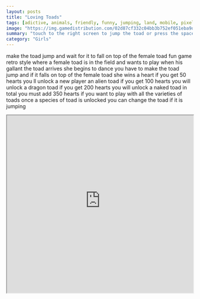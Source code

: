 ```yaml
---
layout: posts
title: "Loving Toads"
tags: [adictive, animals, friendly, funny, jumping, land, mobile, pixel, retro, sky, tree, free, online, games, oyna, game, free, games, play, play, games]
image: "https://img.gamedistribution.com/02d87cf332c04bb3b752ef051eba9db1.jpg"
summary: "touch to the right screen to jump the toad or press the spacebar to jump the toad  free online games oyna game free games play play games"
category: "Girls"
---
```


make the toad jump and wait for it to fall on top of the female toad fun game retro style where a female toad is in the field and wants to play when his gallant the toad arrives she begins to dance you have to make the toad jump and if it falls on top of the female toad she wins a heart if you get 50 hearts you ll unlock a new player an alien toad if you get 100 hearts you will unlock a dragon toad if you get 200 hearts you will unlock a naked toad in total you must add 350 hearts if you want to play with all the varieties of toads once a species of toad is unlocked you can change the toad if it is jumping

<iframe width="100%" height="480px;" src="https://html5.gamedistribution.com/02d87cf332c04bb3b752ef051eba9db1/"></iframe>